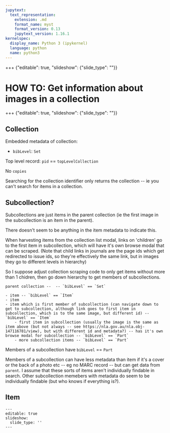 ```yaml
---
jupytext:
  text_representation:
    extension: .md
    format_name: myst
    format_version: 0.13
    jupytext_version: 1.16.1
kernelspec:
  display_name: Python 3 (ipykernel)
  language: python
  name: python3
---
```


+++ {"editable": true, "slideshow": {"slide_type": ""}}

# HOW TO: Get information about images in a collection

+++ {"editable": true, "slideshow": {"slide_type": ""}}

## Collection

Embedded metadata of collection:

- `bibLevel`: `Set`

Top level record: `pid` == `topLevelCollection`

No `copies`

Searching for the collection identifier only returns the collection -- ie you can't search for items in a collection.

## Subcollection?

Subcollections are just items in the parent collection (ie the first image in the subcollection is an item in the parent).

There doesn't seem to be anything in the item metadata to indicate this.

When harvesting items from the collection list modal, links on 'children' go to the first item in subcollection, which will have it's own browse modal that can be scraped. (Note that child links in journals are the page ids which get redirected to issue ids, so they're effectively the same link, but in images they go to different levels in hierarchy)

So I suppose adjust collection scraping code to only get items without more than 1 chidren, then go down hierarchy to get members of subcollections.

    parent collection --  -- `bibLevel` == `Set`
    
    - item -- `bibLevel` == `Item`
    - item
    - item which is first member of subcollection (can navigate down to get to subcollection, although link goes to first item in subcollection, which is to the same image, but different id) -- `bibLevel` == `Item`
        - first item in subcollection (usually the image is the same as item above (but not always -- see https://nla.gov.au/nla.obj-147116781/view), but with different id and metadata?) -- has it's own browse modal for subcollection -- `bibLevel` == `Part`
        - more subcollection items -- `bibLevel` == `Part`

Members of a subcollection have `bibLevel` == `Part`

Members of a subcollection can have less metadata than item if it's a cover or the back of a photo etc -- eg no MARC record -- but can get data from `parent`. I assume that these sorts of items aren't individually findable in search. Other subcollection memebers with metadata do seem to be individually findable (but who knows if everything is?).

## Item

```{code-cell} ipython3
---
editable: true
slideshow:
  slide_type: ''
---

```
